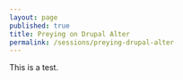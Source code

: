 ```yaml
---
layout: page
published: true
title: Preying on Drupal Alter
permalink: /sessions/preying-drupal-alter
---
```


This is a test.
